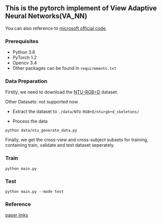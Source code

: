 ## This is the pytorch implement of View Adaptive Neural Networks(VA_NN)

You can also reference to [microsoft official code](https://github.com/microsoft/View-Adaptive-Neural-Networks-for-Skeleton-based-Human-Action-Recognition).

### Prerequisites

* Python 3.6
* PyTorch 1.2
* Opencv 3.4
* Other packages can be found in ```requirements.txt```

### Data Preparation

Firstly, we need to download the [NTU-RGB+D](https://github.com/shahroudy/NTURGB-D) dataset.

Other Datasets: not supported now

* Extract the dataset to ```./data/NTU-RGB+D/nturgb+d_skeletons/```

* Process the data

`python data/ntu_generate_data.py`

Finally, we get the cross-view and cross-subject subsets for training, containing train, validate and test dataset seperately.

### Train

`python main.py`

### Test

`python main.py --mode test`

### Reference

[paper links](https://arxiv.org/abs/1804.07453)
